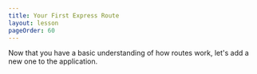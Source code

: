 ```yaml
---
title: Your First Express Route
layout: lesson
pageOrder: 60
---
```


Now that you have a basic understanding of how routes work, let's add a new one to the application.